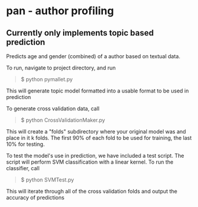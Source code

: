 pan - author profiling
===

Currently only implements topic based prediction
---

Predicts age and gender (combined) of a author based on textual data.

To run, navigate to project directory, and run

> $ python pymallet.py

This will generate topic model formatted into a usable format to be used in prediction

To generate cross validation data, call

> $ python CrossValidationMaker.py

This will create a "folds" subdirectory where your original model was and place in it k folds. The first 90% of each fold to be used for training, the last 10% for testing.

To test the model's use in prediction, we have included a test script. The script will perform SVM classification with a linear kernel. To run the classifier, call

> $ python SVMTest.py

This will iterate through all of the cross validation folds and output the accuracy of predictions